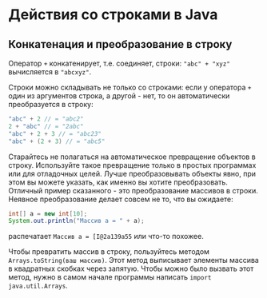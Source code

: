 # Действия со строками в Java

## Конкатенация и преобразование в строку

Оператор `+` конкатенирует, т.е. соединяет, строки: `"abc" + "xyz"` вычисляется в `"abcxyz"`.

Строки можно складывать не только со строками: если у
оператора `+` один из аргументов строка, а другой - нет, то он автоматически преобразуется в строку:

```java
"abc" + 2 // = "abc2"
2 + "abc" // = "2abc"
"abc" + 2 + 3 // = "abc23"
"abc" + (2 + 3) // = "abc5"
```

Старайтесь не полагаться на автоматическое превращение объектов в строку. Используйте такое превращение только в простых программах
или для отладочных целей. Лучше преобразовывать объекты явно, при этом вы можете указать, как именно вы хотите преобразовать. 
Отличный пример сказанного - это преобразование массивов в строки. Неявное преобразование делает совсем не то, что вы ожидаете:

```java
int[] a = new int[10];
System.out.println("Массив a = " + a);
```
распечатает `Массив a = [I@2a139a55` или что-то похожее.

Чтобы превратить массив в строку, пользуйтесь методом `Arrays.toString(ваш массив)`. Этот метод выписывает элементы массива в квадратных
скобках через запятую. Чтобы можно было вызвать этот метод, нужно в самом начале программы написать `import java.util.Arrays`.

##

